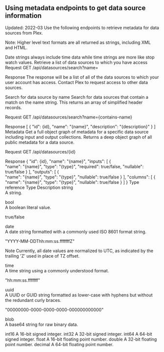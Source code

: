 ## Using metadata endpoints to get data source information

Updated: 2022-03
Use the following endpoints to retrieve metadata for data sources from Plex.

Note: Higher level text formats are all returned as strings, including XML and HTML.

Date strings always include time data while time strings are more like stop watch values.
Retrieve a list of data sources to which you have access
Request
GET /api/datasources/search?name=

Response
The response will be a list of all of the data sources to which your user account has access. Contact Plex to request access to other data sources.

Search for data source by name
Search for data sources that contain a match on the name string.  This returns an array of simplified header records.

Request
GET /api/datasources/search?name={contains-name}

Response
[
  {
    "id": {id},
    "name": "{name}",
    "description": "{description}"
  }
]
Metadata
Get a full object graph of metadata for a specific data source including input and output collections.  Returns a deep object graph of all public metadata for a data source.

Request
GET /api/datasources/{id}

Response
{
  "id": {id},
  "name": "{name}",
  "inputs": [
    {          
      "name": "{name}",
      "type": "{type}",
      "required": true/false,
      "nullable": true/false
    }
  ],
  "outputs": [
    {          
      "name": "{name}",
      "type": "{type}",
      "nullable": true/false
    }
  ],
  "columns": [
    {          
      "name": "{name}",
      "type": "{type}",
      "nullable": true/false
    }
  ]
}
Type reference
Type	Description
string	
A string.

bool	
A boolean literal value.

true/false

date	
A date string formatted with a commonly used ISO 8601 format string.

"YYYY-MM-DDThh:mm:ss.fffffffZ"

Note
Currently, all date values are normalized to UTC, as indicated by the trailing 'Z' used in place of TZ offset.

time	
A time string using a commonly understood format.

"hh:mm:ss.fffffff"

uuid	
A UUID or GUID string formatted as lower-case with hyphens but without the redundant curly braces.

"00000000-0000-0000-0000-000000000000"

blob	
A base64 string for raw binary data.

int16	A 16-bit signed integer.
int32	A 32-bit signed integer.
int64	A 64-bit signed integer.
float	A 16-bit floating point number.
double	A 32-bit floating point number.
decimal	A 64-bit floating point number.